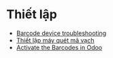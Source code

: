 # Thiết lập

* [Barcode device troubleshooting](applications/inventory_and_mrp/barcode/setup/device_troubleshooting.md)
* [Thiết lập máy quét mã vạch](applications/inventory_and_mrp/barcode/setup/hardware.md)
* [Activate the Barcodes in Odoo](applications/inventory_and_mrp/barcode/setup/software.md)
